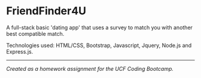 # FriendFinder4U
A  full-stack basic 'dating app' that uses a survey to match you with another best compatible match.

Technologies used: HTML/CSS, Bootstrap, Javascript, Jquery, Node.js and Express.js.

----
*Created as a homework assignment for the UCF Coding Bootcamp.* 
